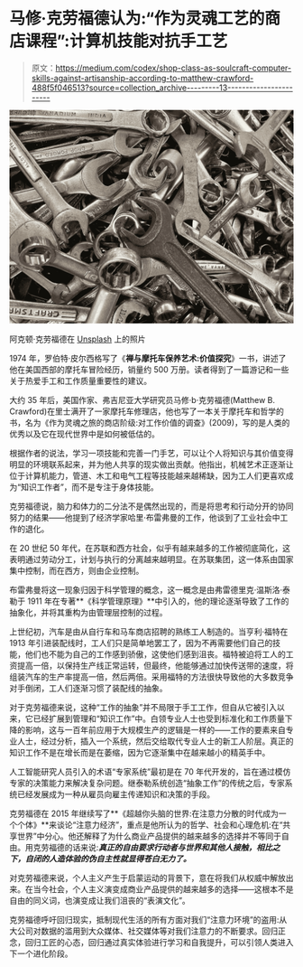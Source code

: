 # 马修·克劳福德认为:“作为灵魂工艺的商店课程”:计算机技能对抗手工艺

> 原文：<https://medium.com/codex/shop-class-as-soulcraft-computer-skills-against-artisanship-according-to-matthew-crawford-488f5f046513?source=collection_archive---------13----------------------->

![](img/a1bfbc0ed24dca4de27cf472d5c7c965.png)

阿克顿·克劳福德在 [Unsplash](https://unsplash.com/s/photos/motorcycle-maintenance?utm_source=unsplash&utm_medium=referral&utm_content=creditCopyText) 上的照片

1974 年，罗伯特·皮尔西格写了《**禅与摩托车保养艺术:价值探究**》一书，讲述了他在美国西部的摩托车冒险经历，销量约 500 万册。读者得到了一篇游记和一些关于热爱手工和工作质量重要性的建议。

大约 35 年后，美国作家、弗吉尼亚大学研究员马修·b·克劳福德(Matthew B. Crawford)在里士满开了一家摩托车修理店，他也写了一本关于摩托车和哲学的书，名为《作为灵魂之旅的商店阶级:对工作价值的调查》(2009)，写的是人类的优秀以及它在现代世界中是如何被低估的。

根据作者的说法，学习一项技能和完善一门手艺，可以让个人将知识与其价值变得明显的环境联系起来，并为他人共享的现实做出贡献。他指出，机械艺术正逐渐让位于计算机能力，管道、木工和电气工程等技能越来越稀缺，因为工人们更喜欢成为“知识工作者”，而不是专注于身体技能。

克劳福德说，脑力和体力的二分法不是偶然出现的，而是将思考和行动分开的协同努力的结果——他提到了经济学家哈里·布雷弗曼的工作，他谈到了工业社会中工作的退化。

在 20 世纪 50 年代，在苏联和西方社会，似乎有越来越多的工作被彻底简化，这表明通过劳动分工，计划与执行的分离越来越明显。在苏联集团，这一体系由国家集中控制，而在西方，则由企业控制。

布雷弗曼将这一现象归因于科学管理的概念，这一概念是由弗雷德里克·温斯洛·泰勒于 1911 年在专著**《科学管理原理》**中引入的，他的理论逐渐导致了工作的抽象化，并将其重构为由管理层控制的过程。

上世纪初，汽车是由从自行车和马车商店招聘的熟练工人制造的。当亨利·福特在 1913 年引进装配线时，工人们只是简单地罢工了，因为不再需要他们自己的技能，他们也不能为自己的工作感到骄傲，这使他们感到沮丧。福特被迫将工人的工资提高一倍，以保持生产线正常运转，但最终，他能够通过加快传送带的速度，将组装汽车的生产率提高一倍，然后两倍。采用福特的方法很快导致他的大多数竞争对手倒闭，工人们逐渐习惯了装配线的抽象。

对于克劳福德来说，这种“工作的抽象”并不局限于手工工作，但自从它被引入以来，它已经扩展到管理和“知识工作”中。白领专业人士也受到标准化和工作质量下降的影响，这与一百年前应用于大规模生产的逻辑是一样的——工作的要素来自专业人士，经过分析，插入一个系统，然后交给取代专业人士的新工人阶层。真正的知识工作不是在增长而是在萎缩，因为它逐渐集中在越来越小的精英手中。

人工智能研究人员引入的术语“专家系统”最初是在 70 年代开发的，旨在通过模仿专家的决策能力来解决复杂问题。继泰勒系统创造“抽象工作”的传统之后，专家系统已经发展成为一种从雇员向雇主传递知识和决策的手段。

克劳福德在 2015 年继续写了**《超越你头脑的世界:在注意力分散的时代成为一个个体》**来谈论“注意力经济”，重点是他所认为的哲学、社会和心理危机:在“共享世界”中分心。他还解释了为什么商业产品提供的越来越多的选择并不等同于自由。用克劳福德的话来说:***真正的自由要求行动者与世界和其他人接触，相比之下，自闭的人造体验的伪自主性就显得苍白无力了。***

对克劳福德来说，个人主义产生于启蒙运动的背景下，意在将我们从权威中解放出来。在当今社会，个人主义演变成商业产品提供的越来越多的选择——这根本不是自由的同义词，也演变成让我们沮丧的“表演文化”。

克劳福德呼吁回归现实，抵制现代生活的所有方面对我们“注意力环境”的盗用:从大公司对数据的滥用到大众媒体、社交媒体等对我们注意力的不断要求。回归正念，回归工匠的心态，回归通过真实体验进行学习和自我提升，可以引领人类进入下一个进化阶段。